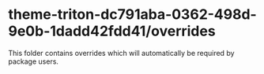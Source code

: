 # theme-triton-dc791aba-0362-498d-9e0b-1dadd42fdd41/overrides

This folder contains overrides which will automatically be required by package users.
